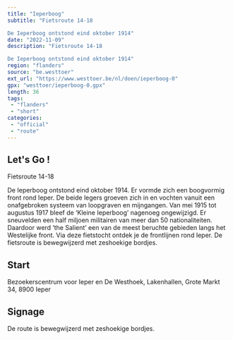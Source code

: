 ```yaml
---
title: "Ieperboog"
subtitle: "Fietsroute 14-18

De Ieperboog ontstond eind oktober 1914"
date: "2022-11-09"
description: "Fietsroute 14-18

De Ieperboog ontstond eind oktober 1914"
region: "flanders"
source: "be.westtoer"
ext_url: "https://www.westtoer.be/nl/doen/ieperboog-0"
gpx: "westtoer/ieperboog-0.gpx"
length: 36
tags:
 - "flanders"
 - "short"
categories:
 - "official"
 - "route"
---
```


## Let's Go ! 

Fietsroute 14-18

De Ieperboog ontstond eind oktober 1914. Er vormde zich een boogvormig front rond Ieper. De beide legers groeven zich in en vochten vanuit een onafgebroken systeem van loopgraven en mijngangen. Van mei 1915 tot augustus 1917 bleef de ‘Kleine Ieperboog’ nagenoeg ongewijzigd. Er sneuvelden een half miljoen militairen van meer dan 50 nationaliteiten. Daardoor werd ‘the Salient’ een van de meest beruchte gebieden langs het Westelijke front. Via deze fietstocht ontdek je de frontlijnen rond Ieper. De fietsroute is bewegwijzerd met zeshoekige bordjes.

## Start

Bezoekerscentrum voor Ieper en De Westhoek, Lakenhallen, Grote Markt 34, 8900 Ieper

## Signage

De route is bewegwijzerd met zeshoekige bordjes.
